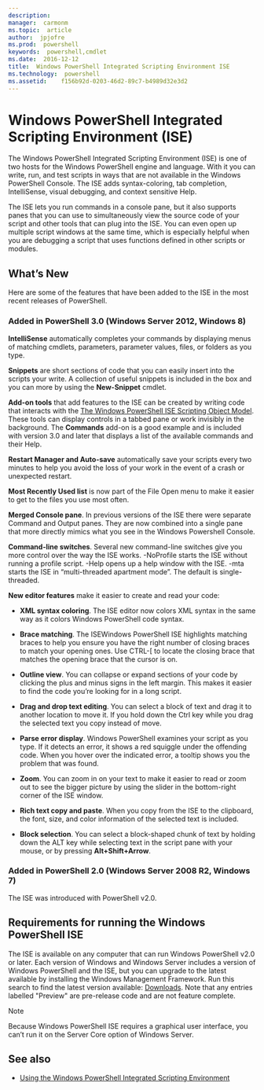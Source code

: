 ```yaml
---
description:  
manager:  carmonm
ms.topic:  article
author:  jpjofre
ms.prod:  powershell
keywords:  powershell,cmdlet
ms.date:  2016-12-12
title:  Windows PowerShell Integrated Scripting Environment ISE
ms.technology:  powershell
ms.assetid:    f156b92d-0203-46d2-89c7-b4989d32e3d2
---
```



# Windows PowerShell Integrated Scripting Environment (ISE)
The Windows PowerShell Integrated Scripting Environment (ISE) is one of two hosts for the Windows PowerShell engine and language. With it you can write, run, and test scripts in ways that are not available in the Windows PowerShell Console. The ISE adds syntax-coloring, tab completion, IntelliSense, visual debugging, and context sensitive Help.

The ISE lets you run commands in a console pane, but it also supports panes that you can use to simultaneously view the source code of your script and other tools that can plug into the ISE. You can even open up multiple script windows at the same time, which is especially helpful when you are debugging a script that uses functions defined in other scripts or modules.

## What’s New
Here are some of the features that have been added to the ISE in the most recent releases of PowerShell.

### Added in PowerShell 3.0 (Windows Server 2012, Windows 8)
**IntelliSense** automatically completes your commands by displaying menus of matching cmdlets, parameters, parameter values, files, or folders as you type.

**Snippets** are short sections of code that you can easily insert into the scripts your write. A collection of useful snippets is included in the box and you can more by using the **New-Snippet** cmdlet.

**Add-on tools** that add features to the ISE can be created by writing code that interacts with the [The Windows PowerShell ISE Scripting Object Model](https://technet.microsoft.com/en-us/library/dd819478.aspx). These tools can display controls in a tabbed pane or work invisibly in the background. The **Commands** add-on is a good example and is included with version 3.0 and later that displays a list of the available commands and their Help.

**Restart Manager and Auto-save** automatically save your scripts every two minutes to help you avoid the loss of your work in the event of a crash or unexpected restart.

**Most Recently Used list** is now part of the File Open menu to make it easier to get to the files you use most often.

**Merged Console pane**. In previous versions of the ISE there were separate Command and Output panes. They are now combined into a single pane that more directly mimics what you see in the Windows Powershell Console.

**Command-line switches**. Several new command-line switches give you more control over the way the ISE works. -NoProfile starts the ISE without running a profile script. -Help opens up a help window with the ISE. -mta starts the ISE in “multi-threaded apartment mode”. The default is single-threaded.

**New editor features** make it easier to create and read your code:

-   **XML syntax coloring**. The ISE editor now colors XML syntax in the same way as it colors Windows PowerShell code syntax.

-   **Brace matching**. The ISEWindows PowerShell ISE highlights matching braces to help you ensure you have the right number of closing braces to match your opening ones. Use CTRL-\[ to locate the closing brace that matches the opening brace that the cursor is on.

-   **Outline view**. You can collapse or expand sections of your code by clicking the plus and minus signs in the left margin. This makes it easier to find the code you’re looking for in a long script.

-   **Drag and drop text editing**. You can select a block of text and drag it to another location to move it. If you hold down the Ctrl key while you drag the selected text you copy instead of move.

-   **Parse error display**. Windows PowerShell examines your script as you type. If it detects an error, it shows a red squiggle under the offending code. When you hover over the indicated error, a tooltip shows you the problem that was found.

-   **Zoom**. You can zoom in on your text to make it easier to read or zoom out to see the bigger picture by using the slider in the bottom-right corner of the ISE window.

-   **Rich text copy and paste**. When you copy from the ISE to the clipboard, the font, size, and color information of the selected text is included.

-   **Block selection**. You can select a block-shaped chunk of text by holding down the ALT key while selecting text in the script pane with your mouse, or by pressing **Alt+Shift+Arrow**.

### Added in PowerShell 2.0 (Windows Server 2008 R2, Windows 7)
The ISE was introduced with PowerShell v2.0.

## Requirements for running the Windows PowerShell ISE
The ISE is available on any computer that can run Windows PowerShell v2.0 or later. Each version of Windows and Windows Server includes a version of Windows PowerShell and the ISE, but you can upgrade to the latest available by installing the Windows Management Framework. Run this search to find the latest version available: [Downloads](http://www.microsoft.com/en-us/search/DownloadResults.aspx?q=%22windows%20management%20framework%22%20PowerShell&sortby=Relevancy~Descending). Note that any entries labelled "Preview" are pre-release code and are not feature complete.

> [!NOTE]
> Because Windows PowerShell ISE requires a graphical user interface, you can’t run it on the Server Core option of Windows Server.

## See also
- [Using the Windows PowerShell Integrated Scripting Environment](http://technet.microsoft.com/library/cc732148.aspx)


